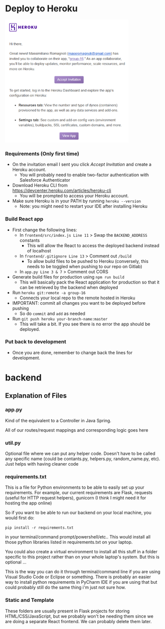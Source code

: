 # Deploy to Heroku
<img src="resources/img.png"  width="400" height="400">

### Requirements (Only first time)
* On the invitation email I sent you click *Accept Invitation* and create a Heroku account.
  * You will probably need to enable two-factor authentication with Salesforce Authenticator
* Download Heroku CLI from https://devcenter.heroku.com/articles/heroku-cli
  * You will be prompted to access your Heroku account.
* Make sure Heroku is in your PATH by running `heroku --version`
  * Note: you might need to restart your IDE after installing Heroku

### Build React app
* First change the following lines:
  * In `frontend/src/index.js Line 11` > Swap the `BACKEND_ADDRESS` constants
    * This will allow the React to access the deployed backend instead of localhost
  * In `frontend/.gitignore Line 13` > Comment out `/build`
    * To allow build files to be pushed to Heroku (conversely, this needs to be toggled when pushing to our repo on Gitlab)
  * In `app.py Line 3 & 7` > Comment out CORS
* Generate build files for production using `npm run build`
  * This will basically pack the React application for production so that it can be retrieved by the backend when deployed
* Run `heroku git:remote -a group-16`
  * Connects your local repo to the remote hosted in Heroku
* IMPORTANT: commit all changes you want to be deployed before pushing
  * So do `commit` and `add` as needed
* Run `git push heroku your-branch-name:master`
  * This will take a bit. If you see there is no error the app should be deployed.

### Put back to development
* Once you are done, remember to change back the lines for development.


# backend

## Explanation of Files

### app.py
Kind of the equivalent to a Controller in Java Spring.

All of our routes/request mappings and corresponding logic goes here

### util.py
Optional file where we can put any helper code. Doesn't have to be called any specific name (could be contants.py, helpers.py, random_name.py, etc). Just helps with having cleaner code

### requirements.txt
This is a file for Python environments to be able to easily set up your requirements. For example, our current requirements are Flask, requests (useful for HTTP request helpers), gunicorn (I think I might need it for hosting the app online)

So if you want to be able to run our backend on your local machine, you would first do: 

`pip install -r requirements.txt` 

in your terminal/command prompt/powershell/etc.. This would install all those python libraries listed in requirements.txt on your laptop.

You could also create a virtual environment to install all this stuff in a folder specific to this project rather than on your whole laptop's system. But this is optional ...

This is the way you can do it through terminal/command line if you are using Visual Studio Code or Eclipse or something. There is probably an easier way to install python requirements in PyCharm IDE if you are using that but could probably still do the same thing i'm just not sure how. 

### Static and Template
These folders are usually present in Flask projects for storing HTML/CSS/JavaScript, but we probably won't be needing them since we are doing a separate React frontend. We can probably delete them later.